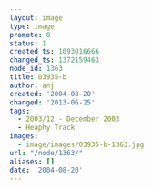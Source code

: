 ```yaml
---
layout: image
type: image
promote: 0
status: 1
created_ts: 1093016666
changed_ts: 1372159463
node_id: 1363
title: 03935-b
author: anj
created: '2004-08-20'
changed: '2013-06-25'
tags:
  - 2003/12 - December 2003
  - Heaphy Track
images:
  - image/images/03935-b-1363.jpg
url: "/node/1363/"
aliases: []
date: '2004-08-20'
---
```


